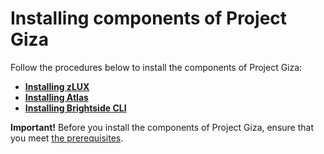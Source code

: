 # Installing components of Project Giza

Follow the procedures below to install the components of Project Giza:

-   **[Installing zLUX](../topics/installvirtualdesktop.md)**
-   **[Installing Atlas](../topics/atlas-install.md)**
-   **[Installing Brightside CLI](../topics/cli-installcli.md)**

**Important!** Before you install the components of Project Giza, ensure that you meet [the prerequisites](planinstall.md).
